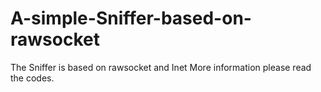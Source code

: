 # A-simple-Sniffer-based-on-rawsocket
The Sniffer is based on rawsocket and Inet
More information please read the codes.
